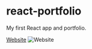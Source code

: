 # react-portfolio

My first React app and portfolio.

[Website](moohka.netlify.app)
![Website](moohka.netlify.app)

